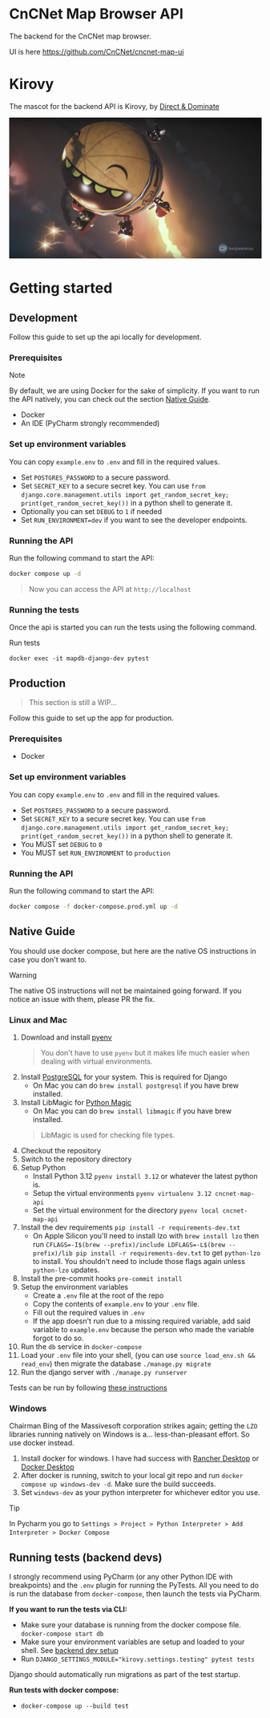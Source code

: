# CnCNet Map Browser API


The backend for the CnCNet map browser.

UI is here https://github.com/CnCNet/cncnet-map-ui


# Kirovy


The mascot for the backend API is Kirovy, by [Direct & Dominate](https://www.youtube.com/@DirectandDominate)

![Kirovy enjoying his job](docs/images/kirovy_direct_and_dominate.png)

# Getting started

## Development

Follow this guide to set up the api locally for development.

### Prerequisites

> [!note]
> By default, we are using Docker for the sake of simplicity. If you want to run the API natively, you can check out the section [Native Guide](#native-guide).

- Docker
- An IDE (PyCharm strongly recommended)

### Set up environment variables

You can copy `example.env` to `.env` and fill in the required values.

- Set `POSTGRES_PASSWORD` to a secure password.
- Set `SECRET_KEY` to a secure secret key. You can use `from django.core.management.utils import get_random_secret_key; print(get_random_secret_key())` in a python shell to generate it.
- Optionally you can set `DEBUG` to `1` if needed
- Set `RUN_ENVIRONMENT=dev` if you want to see the developer endpoints.

### Running the API

Run the following command to start the API:

```bash
docker compose up -d
```

> Now you can access the API at `http://localhost`

### Running the tests

Once the api is started you can run the tests using the following command.

Run tests
```
docker exec -it mapdb-django-dev pytest
```

## Production

> This section is still a WIP...

Follow this guide to set up the app for production.

### Prerequisites

- Docker

### Set up environment variables

You can copy `example.env` to `.env` and fill in the required values.

- Set `POSTGRES_PASSWORD` to a secure password.
- Set `SECRET_KEY` to a secure secret key. You can use `from django.core.management.utils import get_random_secret_key; print(get_random_secret_key())` in a python shell to generate it.
- You MUST set `DEBUG` to `0`
- You MUST set `RUN_ENVIRONMENT` to `production`

### Running the API

Run the following command to start the API:

```bash
docker compose -f docker-compose.prod.yml up -d
```

## Native Guide

You should use docker compose, but here are the native OS instructions in case you don't want to.

> [!warning]
> The native OS instructions will not be maintained going forward. If you notice an issue with them, please PR the fix.

### Linux and Mac

1. Download and install [pyenv](https://github.com/pyenv/pyenv)
   > You don't have to use `pyenv` but it makes life much easier when dealing with virtual environments.
2. Install [PostgreSQL](https://www.postgresql.org/) for your system. This is required for Django
   - On Mac you can do `brew install postgresql` if you have brew installed.
3. Install LibMagic for [Python Magic](https://github.com/ahupp/python-magic)
   - On Mac you can do `brew install libmagic` if you have brew installed.
   > LibMagic is used for checking file types.
4. Checkout the repository
5. Switch to the repository directory
6. Setup Python
   - Install Python 3.12 `pyenv install 3.12` or whatever the latest python is.
   - Setup the virtual environments `pyenv virtualenv 3.12 cncnet-map-api`
   - Set the virtual environment for the directory `pyenv local cncnet-map-api`
7. Install the dev requirements `pip install -r requirements-dev.txt`
   -  On Apple Silicon you'll need to install lzo with `brew install lzo` then run
      `CFLAGS=-I$(brew --prefix)/include LDFLAGS=-L$(brew --prefix)/lib pip install -r requirements-dev.txt`
      to get `python-lzo` to install. You shouldn't need to include those flags again unless `python-lzo` updates.
8. Install the pre-commit hooks `pre-commit install`
9. Setup the environment variables
   - Create a `.env` file at the root of the repo
   - Copy the contents of `example.env` to your `.env` file.
   - Fill out the required values in `.env`
   - If the app doesn't run due to a missing required variable, add said variable to `example.env` because the person
   who made the variable forgot to do so.
10. Run the `db` service in `docker-compose`
11. Load your `.env` file into your shell, (you can use `source load_env.sh && read_env`)<a name="load-shell-env"></a>
then migrate the database `./manage.py migrate`
12. Run the django server with `./manage.py runserver`

Tests can be run by following [these instructions](#running-tests-backend-devs)


### Windows

Chairman Bing of the Massivesoft corporation strikes again; getting the `LZO` libraries running
natively on Windows is a... less-than-pleasant effort. So use docker instead.

1. Install docker for windows. I have had success with [Rancher Desktop](https://rancherdesktop.io/)
   or [Docker Desktop](https://docs.docker.com/desktop/setup/install/windows-install/)
2. After docker is running, switch to your local git repo and run `docker compose up windows-dev -d`.
   Make sure the build succeeds.
3. Set `windows-dev` as your python interpreter for whichever editor you use.

> [!TIP]
> In Pycharm you go to `Settings > Project > Python Interpreter > Add Interpreter > Docker Compose`


## Running tests (backend devs)

I strongly recommend using PyCharm (or any other Python IDE with breakpoints) and the `.env` plugin for running the PyTests.
All you need to do is run the database from `docker-compose`, then launch the tests via PyCharm.

**If you want to run the tests via CLI:**

- Make sure your database is running from the docker compose file. `docker-compose start db`
- Make sure your environment variables are setup and loaded to your shell. See [backend dev setup](#load-shell-env)
- Run `DJANGO_SETTINGS_MODULE="kirovy.settings.testing" pytest tests`

Django should automatically run migrations as part of the test startup.

**Run tests with docker compose:**

- `docker-compose up --build test`
